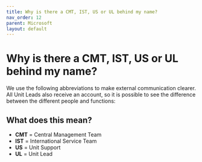 ```yaml
---
title: Why is there a CMT, IST, US or UL behind my name?
nav_order: 12
parent: Microsoft
layout: default
---
```


# Why is there a CMT, IST, US or UL behind my name?

We use the following abbreviations to make external communication clearer.  
All Unit Leads also receive an account, so it is possible to see the difference between the different people and functions:

## What does this mean?

- **CMT** = Central Management Team  
- **IST** = International Service Team  
- **US** = Unit Support  
- **UL** = Unit Lead
